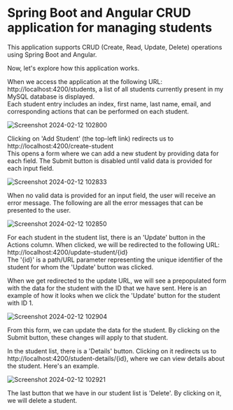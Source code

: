 <h1> <b> Spring Boot and Angular CRUD application for managing students </b> </h1>

<p>This application supports CRUD (Create, Read, Update, Delete) operations using Spring Boot and Angular.</p>

<p>Now, let's explore how this application works. </p>

<p> When we access the application at the following URL: http://localhost:4200/students, a list of all students currently present in my MySQL database is displayed. <br>
Each student entry includes an index, first name, last name, email, and corresponding actions that can be performed on each student. </p>

![Screenshot 2024-02-12 102800](https://github.com/RobertoStev/Spring-Boot-and-Angular-student-management-system/assets/65564783/7a157635-c744-4091-882c-8448f1d6d2d6)

<p> Clicking on 'Add Student' (the top-left link) redirects us to http://localhost:4200/create-student <br>
This opens a form where we can add a new student by providing data for each field. The Submit button is disabled until valid data is provided for each input field. </p>

![Screenshot 2024-02-12 102833](https://github.com/RobertoStev/Spring-Boot-and-Angular-student-management-system/assets/65564783/8ae81f73-2586-446d-a10d-859d3259724b)

<p> When no valid data is provided for an input field, the user will receive an error message. The following are all the error messages that can be presented to the user. </p>

![Screenshot 2024-02-12 102850](https://github.com/RobertoStev/Spring-Boot-and-Angular-student-management-system/assets/65564783/3ad28827-1d81-4e84-8749-ac231a2ad71c)

<p> For each student in the student list, there is an 'Update' button in the Actions column. When clicked, we will be redirected to the following URL: http://localhost:4200/update-student/{id} <br>
The '{id}' is a path/URL parameter representing the unique identifier of the student for whom the 'Update' button was clicked.

<p> When we get redirected to the update URL, we will see a prepopulated form with the data for the student with the ID that we have sent. Here is an example of how it looks when we click the 'Update' button for the student with ID 1. </p>

![Screenshot 2024-02-12 102904](https://github.com/RobertoStev/Spring-Boot-and-Angular-student-management-system/assets/65564783/65b0d548-e29c-4bac-9453-4bc182af1e64)

<p> From this form, we can update the data for the student. By clicking on the Submit button, these changes will apply to that student. </p>

<p> In the student list, there is a 'Details' button. Clicking on it redirects us to http://localhost:4200/student-details/{id}, where we can view details about the student. Here's an example.</p>

![Screenshot 2024-02-12 102921](https://github.com/RobertoStev/Spring-Boot-and-Angular-student-management-system/assets/65564783/bdddf6a7-cf98-487b-8a0b-715b5a4048b9)

<p> The last button that we have in our student list is 'Delete'. By clicking on it, we will delete a student. </p>
